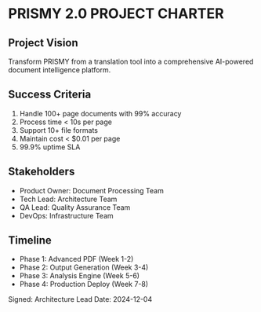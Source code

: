 # PRISMY 2.0 PROJECT CHARTER

## Project Vision
Transform PRISMY from a translation tool into a comprehensive AI-powered document intelligence platform.

## Success Criteria
1. Handle 100+ page documents with 99% accuracy
2. Process time < 10s per page
3. Support 10+ file formats
4. Maintain cost < $0.01 per page
5. 99.9% uptime SLA

## Stakeholders
- Product Owner: Document Processing Team
- Tech Lead: Architecture Team
- QA Lead: Quality Assurance Team
- DevOps: Infrastructure Team

## Timeline
- Phase 1: Advanced PDF (Week 1-2)
- Phase 2: Output Generation (Week 3-4)
- Phase 3: Analysis Engine (Week 5-6)
- Phase 4: Production Deploy (Week 7-8)

Signed: Architecture Lead
Date: 2024-12-04

